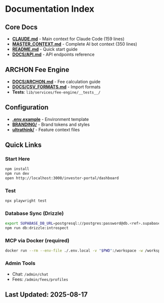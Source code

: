 # Documentation Index

## Core Docs
- **[CLAUDE.md](./CLAUDE.md)** - Main context for Claude Code (159 lines)
- **[MASTER_CONTEXT.md](./MASTER_CONTEXT.md)** - Complete AI bot context (350 lines)
- **[README.md](./README.md)** - Quick start guide
- **[DOCS/API.md](./DOCS/API.md)** - API endpoints reference

## ARCHON Fee Engine
- **[DOCS/ARCHON.md](./DOCS/ARCHON.md)** - Fee calculation guide
- **[DOCS/CSV_FORMATS.md](./DOCS/CSV_FORMATS.md)** - Import formats
- **Tests**: `lib/services/fee-engine/__tests__/`

## Configuration
- **[.env.example](./.env.example)** - Environment template
- **[BRANDING/](./BRANDING/)** - Brand tokens and styles
- **[ultrathink/](./ultrathink/)** - Feature context files

## Quick Links

### Start Here
```bash
npm install
npm run dev
open http://localhost:3000/investor-portal/dashboard
```

### Test
```bash
npx playwright test
```

### Database Sync (Drizzle)
```bash
export SUPABASE_DB_URL=postgresql://postgres:password@db.<ref>.supabase.co:5432/postgres
npm run db:drizzle:introspect
```

### MCP via Docker (required)
```bash
docker run --rm --env-file ./.env.local -v "$PWD":/workspace -w /workspace your-mcp-image:latest
```

### Admin Tools
- Chat: `/admin/chat`
- Fees: `/admin/fees/profiles`

## Last Updated: 2025-08-17